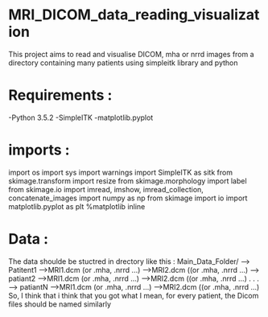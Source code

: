 # MRI_DICOM_data_reading_visualization
This project aims to read and visualise DICOM, mha or nrrd images from a directory containing many patients using simpleitk library and python

# Requirements : 

-Python 3.5.2
-SimpleITK
-matplotlib.pyplot

# imports :
import os
import sys
import warnings
import SimpleITK as sitk
from skimage.transform import resize
from skimage.morphology import label
from skimage.io import imread, imshow, imread_collection, concatenate_images
import numpy as np
from skimage import io
import matplotlib.pyplot as plt
%matplotlib inline

# Data :

The data shoulde be stuctred in drectory like this :
Main_Data_Folder/
  --> Patitent1
    -->MRI1.dcm (or .mha, .nrrd ...)
    -->MRI2.dcm ((or .mha, .nrrd ...)
 --> patiant2
    -->MRI1.dcm (or .mha, .nrrd ...)
    -->MRI2.dcm ((or .mha, .nrrd ...)
 .
 .
 .
  --> patiantN
    -->MRI1.dcm (or .mha, .nrrd ...)
    -->MRI2.dcm ((or .mha, .nrrd ...)
So, I think that i think that you got what I mean, for every patient, the Dicom files should be named similarly  
